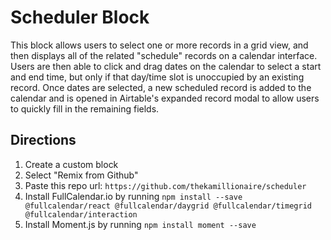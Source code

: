 # Scheduler Block
This block allows users to select one or more records in a grid view, and then displays all of the related "schedule" records on a calendar interface. Users are then able to click and drag dates on the calendar to select a start and end time, but only if that day/time slot is unoccupied by an existing record. Once dates are selected, a new scheduled record is added to the calendar and is opened in Airtable's expanded record modal to allow users to quickly fill in the remaining fields.

## Directions

1. Create a custom block
2. Select "Remix from Github"
3. Paste this repo url: `https://github.com/thekamillionaire/scheduler`
4. Install FullCalendar.io by running `npm install --save @fullcalendar/react @fullcalendar/daygrid @fullcalendar/timegrid @fullcalendar/interaction`
5. Install Moment.js by running `npm install moment --save`